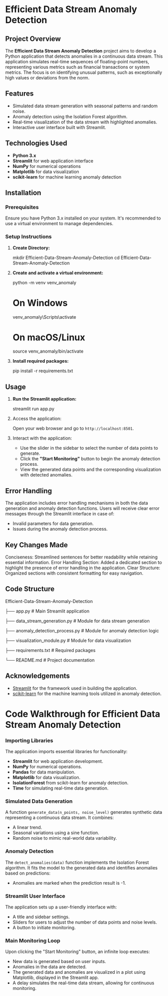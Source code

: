 # Efficient Data Stream Anomaly Detection

## Project Overview

The **Efficient Data Stream Anomaly Detection** project aims to develop a Python application that detects anomalies in a continuous data stream. This application simulates real-time sequences of floating-point numbers, representing various metrics such as financial transactions or system metrics. The focus is on identifying unusual patterns, such as exceptionally high values or deviations from the norm.

## Features

- Simulated data stream generation with seasonal patterns and random noise.
- Anomaly detection using the Isolation Forest algorithm.
- Real-time visualization of the data stream with highlighted anomalies.
- Interactive user interface built with Streamlit.

## Technologies Used

- **Python 3.x**
- **Streamlit** for web application interface
- **NumPy** for numerical operations
- **Matplotlib** for data visualization
- **scikit-learn** for machine learning anomaly detection

## Installation

### Prerequisites

Ensure you have Python 3.x installed on your system. It's recommended to use a virtual environment to manage dependencies.

### Setup Instructions

1. **Create Directory:**


   mkdir Efficient-Data-Stream-Anomaly-Detection
   cd Efficient-Data-Stream-Anomaly-Detection


2. **Create and activate a virtual environment:**

   python -m venv venv_anomaly

   # On Windows
   venv_anomaly\Scripts\activate

   # On macOS/Linux
   source venv_anomaly/bin/activate


3. **Install required packages:**

   pip install -r requirements.txt
 

## Usage

1. **Run the Streamlit application:**


   streamlit run app.py
   

2. Access the application:

   Open your web browser and go to `http://localhost:8501`.

3. Interact with the application:

   - Use the slider in the sidebar to select the number of data points to generate.
   - Click the **"Start Monitoring"** button to begin the anomaly detection process.
   - View the generated data points and the corresponding visualization with detected anomalies.

## Error Handling
The application includes error handling mechanisms in both the data generation and anomaly detection functions. Users will receive clear error messages through the Streamlit interface in case of:

   - Invalid parameters for data generation.
   - Issues during the anomaly detection process.

## Key Changes Made

Conciseness: Streamlined sentences for better readability while retaining essential information.
Error Handling Section: Added a dedicated section to highlight the presence of error handling in the application.
Clear Structure: Organized sections with consistent formatting for easy navigation.



## Code Structure
 
 

Efficient-Data-Stream-Anomaly-Detection




├── app.py                           # Main Streamlit application

├── data_stream_generation.py        # Module for data stream generation 

├── anomaly_detection_process.py     # Module for anomaly detection logic 

├── visualization_module.py          # Module for data visualization 

├── requirements.txt                 # Required packages  

└── README.md                        # Project documentation            




## Acknowledgements

- [Streamlit](https://streamlit.io/) for the framework used in building the application.
- [scikit-learn](https://scikit-learn.org/stable/) for the machine learning tools utilized in anomaly detection.



# Code Walkthrough for Efficient Data Stream Anomaly Detection





### Importing Libraries
The application imports essential libraries for functionality:
- **Streamlit** for web application development.
- **NumPy** for numerical operations.
- **Pandas** for data manipulation.
- **Matplotlib** for data visualization.
- **IsolationForest** from scikit-learn for anomaly detection.
- **Time** for simulating real-time data generation.

### Simulated Data Generation
A function `generate_data(n_points, noise_level)` generates synthetic data representing a continuous data stream. It combines:
- A linear trend.
- Seasonal variations using a sine function.
- Random noise to mimic real-world data variability.

### Anomaly Detection
The `detect_anomalies(data)` function implements the Isolation Forest algorithm. It fits the model to the generated data and identifies anomalies based on predictions:
- Anomalies are marked when the prediction result is -1.

### Streamlit User Interface
The application sets up a user-friendly interface with:
- A title and sidebar settings.
- Sliders for users to adjust the number of data points and noise levels.
- A button to initiate monitoring.

### Main Monitoring Loop
Upon clicking the "Start Monitoring" button, an infinite loop executes:
- New data is generated based on user inputs.
- Anomalies in the data are detected.
- The generated data and anomalies are visualized in a plot using Matplotlib, displayed in the Streamlit app.
- A delay simulates the real-time data stream, allowing for continuous monitoring.


